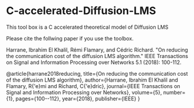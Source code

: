 # C-accelerated-Diffusion-LMS
This tool box is a C accelerated theoretical model of Diffusion LMS

Please cite the follwing paper if you use the toolbox.


Harrane, Ibrahim El Khalil, Rémi Flamary, and Cédric Richard. "On reducing the communication cost of the diffusion LMS algorithm." IEEE Transactions on Signal and Information Processing over Networks 5.1 (2018): 100-112.

@article{harrane2018reducing,
  title={On reducing the communication cost of the diffusion LMS algorithm},
  author={Harrane, Ibrahim El Khalil and Flamary, R{\'e}mi and Richard, C{\'e}dric},
  journal={IEEE Transactions on Signal and Information Processing over Networks},
  volume={5},
  number={1},
  pages={100--112},
  year={2018},
  publisher={IEEE}
}
